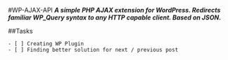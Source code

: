 #WP-AJAX-API
***A simple PHP AJAX extension for WordPress. Redirects familiar WP_Query syntax to any HTTP capable client. Based on JSON.***

##Tasks
```
- [ ] Creating WP Plugin
- [ ] Finding better solution for next / previous post
```
